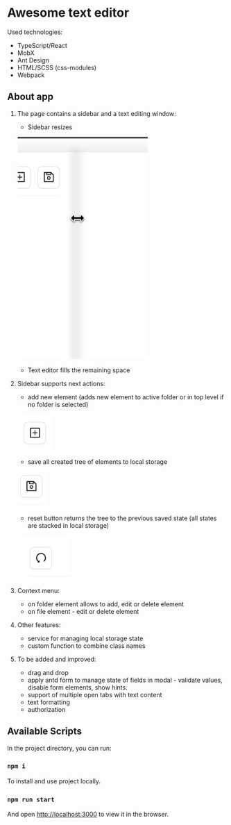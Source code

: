 # Awesome text editor

Used technologies:
  * TypeScript/React
  * MobX
  * Ant Design
  * HTML/SCSS (css-modules)
  * Webpack

## About app

1. The page contains a sidebar and a text editing window:
    - Sidebar resizes

    ![resizes](./public/assets/Resize.png)

    - Text editor fills the remaining space
2. Sidebar supports next actions:
    - add new element (adds new element to active folder or in top level if no folder is selected)

    ![add](./public/assets/AddButton.png)

    - save all created tree of elements to local storage

    ![save](./public/assets/SaveButton.png)

    - reset button returns the tree to the previous saved state (all states are stacked in local storage)

    ![reset](./public/assets/ResetButton.png)

3. Context menu:
    - on folder element allows to add, edit or delete element
    - on file element - edit or delete element
4. Other features:
    - service for managing local storage state
    - custom function to combine class names
5. To be added and improved:
    - drag and drop
    - apply antd form to manage state of fields in modal - validate values, disable form elements, show hints.
    - support of multiple open tabs with text content
    - text formatting
    - authorization

## Available Scripts

In the project directory, you can run:

### `npm i`

To install and use project locally.

### `npm run start`

And open [http://localhost:3000](http://localhost:3000) to view it in the browser.
